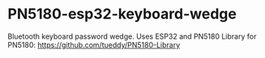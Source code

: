 # PN5180-esp32-keyboard-wedge

Bluetooth keyboard password wedge. Uses ESP32 and PN5180
Library for PN5180: https://github.com/tueddy/PN5180-Library
